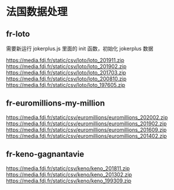 <!--
 * @Author: maple
 * @Date: 2020-08-15 21:43:05
 * @LastEditors: maple
 * @LastEditTime: 2020-08-16 02:35:29
-->
# 法国数据处理

## fr-loto

需要新运行 jokerplus.js 里面的 init 函数，初始化 jokerplus 数据

https://media.fdj.fr/static/csv/loto/loto_201911.zip
https://media.fdj.fr/static/csv/loto/loto_201902.zip
https://media.fdj.fr/static/csv/loto/loto_201703.zip
https://media.fdj.fr/static/csv/loto/loto_200810.zip
https://media.fdj.fr/static/csv/loto/loto_197605.zip

## fr-euromillions-my-million

https://media.fdj.fr/static/csv/euromillions/euromillions_202002.zip
https://media.fdj.fr/static/csv/euromillions/euromillions_201902.zip
https://media.fdj.fr/static/csv/euromillions/euromillions_201609.zip
https://media.fdj.fr/static/csv/euromillions/euromillions_201402.zip

## fr-keno-gagnantavie

https://media.fdj.fr/static/csv/keno/keno_201811.zip
https://media.fdj.fr/static/csv/keno/keno_201302.zip
https://media.fdj.fr/static/csv/keno/keno_199309.zip